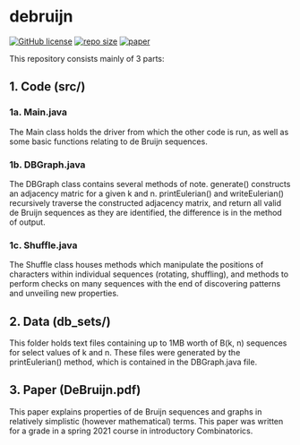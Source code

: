 # debruijn

[![GitHub license](https://img.shields.io/github/license/reednel/debruijn)](https://github.com/reednel/debruijn/blob/main/LICENCE) [![repo size](https://img.shields.io/github/repo-size/reednel/debruijn)](https://github.com/reednel/debruijn) [![paper](https://img.shields.io/badge/paper-pdf-blueviolet)](https://github.com/reednel/debruijn/blob/paper/main.pdf)

This repository consists mainly of 3 parts:

## 1. Code (src/)

### 1a. Main.java

The Main class holds the driver from which the other code is run, as well as some basic functions relating to de Bruijn sequences.

### 1b. DBGraph.java

The DBGraph class contains several methods of note. generate() constructs an adjacency matric for a given k and n. printEulerian() and writeEulerian() recursively traverse the constructed adjacency matrix, and return all valid de Bruijn sequences as they are identified, the difference is in the method of output.

### 1c. Shuffle.java

The Shuffle class houses methods which manipulate the positions of characters within individual sequences (rotating, shuffling), and methods to perform checks on many sequences with the end of discovering patterns and unveiling new properties.

## 2. Data (db_sets/)

This folder holds text files containing up to 1MB worth of B(k, n) sequences for select values of k and n. These files were generated by the printEulerian() method, which is contained in the DBGraph.java file.

## 3. Paper (DeBruijn.pdf)

This paper explains properties of de Bruijn sequences and graphs in relatively simplistic (however mathematical) terms. This paper was written for a grade in a spring 2021 course in introductory Combinatorics.
